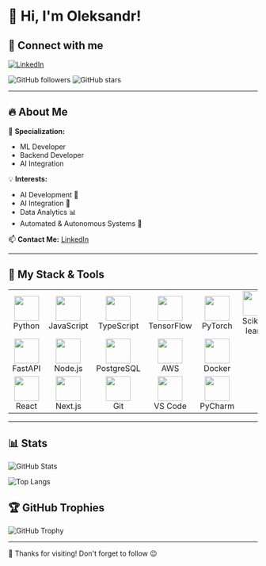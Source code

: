 # 👋 Hi, I'm Oleksandr!

## 🌟 Connect with me

[![LinkedIn](https://img.shields.io/badge/LinkedIn-Connect-blue?style=for-the-badge&logo=linkedin)](https://www.linkedin.com/in/hrabovyi/)

![GitHub followers](https://img.shields.io/github/followers/GeodeZister?style=social)
![GitHub stars](https://img.shields.io/github/stars/GeodeZister?style=social)

---

## 🔥 About Me

🎯 **Specialization:**
- ML Developer
- Backend Developer
- AI Integration 

💡 **Interests:**
- AI Development 🤖
- AI Integration 🧠
- Data Analytics 📊
- Automated & Autonomous Systems 🚀

📫 **Contact Me:** [LinkedIn](https://www.linkedin.com/in/hrabovyi/)

---

## 🚀 My Stack & Tools
<table>
  <tr>
    <td align="center"><img src="https://cdn.jsdelivr.net/gh/devicons/devicon/icons/python/python-original.svg" width="50"/><br>Python</td>
    <td align="center"><img src="https://cdn.jsdelivr.net/gh/devicons/devicon/icons/javascript/javascript-original.svg" width="50"/><br>JavaScript</td>
    <td align="center"><img src="https://cdn.jsdelivr.net/gh/devicons/devicon/icons/typescript/typescript-original.svg" width="50"/><br>TypeScript</td>
    <td align="center"><img src="https://cdn.jsdelivr.net/gh/devicons/devicon/icons/tensorflow/tensorflow-original.svg" width="50"/><br>TensorFlow</td>
    <td align="center"><img src="https://cdn.jsdelivr.net/gh/devicons/devicon/icons/pytorch/pytorch-original.svg" width="50"/><br>PyTorch</td>
    <td align="center"><img src="https://cdn.jsdelivr.net/gh/devicons/devicon/icons/scikitlearn/scikitlearn-original.svg" width="50"/><br>Scikit-learn</td>
  </tr>
  <tr>
    <td align="center"><img src="https://cdn.jsdelivr.net/gh/devicons/devicon/icons/fastapi/fastapi-original.svg" width="50"/><br>FastAPI</td>
    <td align="center"><img src="https://cdn.jsdelivr.net/gh/devicons/devicon/icons/nodejs/nodejs-original.svg" width="50"/><br>Node.js</td>
    <td align="center"><img src="https://cdn.jsdelivr.net/gh/devicons/devicon/icons/postgresql/postgresql-original.svg" width="50"/><br>PostgreSQL</td>
    <td align="center"><img src="https://cdn.jsdelivr.net/gh/devicons/devicon/icons/amazonwebservices/amazonwebservices-original-wordmark.svg" width="50"/><br>AWS</td>
    <td align="center"><img src="https://cdn.jsdelivr.net/gh/devicons/devicon/icons/docker/docker-original.svg" width="50"/><br>Docker</td>
  </tr>
  <tr>
    <td align="center"><img src="https://cdn.jsdelivr.net/gh/devicons/devicon/icons/react/react-original.svg" width="50"/><br>React</td>
    <td align="center"><img src="https://cdn.jsdelivr.net/gh/devicons/devicon/icons/nextjs/nextjs-original.svg" width="50"/><br>Next.js</td>
    <td align="center"><img src="https://cdn.jsdelivr.net/gh/devicons/devicon/icons/git/git-original.svg" width="50"/><br>Git</td>
    <td align="center"><img src="https://cdn.jsdelivr.net/gh/devicons/devicon/icons/vscode/vscode-original.svg" width="50"/><br>VS Code</td>
    <td align="center"><img src="https://cdn.jsdelivr.net/gh/devicons/devicon/icons/pycharm/pycharm-original.svg" width="50"/><br>PyCharm</td>
  </tr>
</table>

---

## 📊 Stats

![GitHub Stats](https://github-readme-stats.vercel.app/api?username=GeodeZister&show_icons=true&theme=radical)

![Top Langs](https://github-readme-stats.vercel.app/api/top-langs/?username=GeodeZister&layout=compact)

## 🏆 GitHub Trophies

![GitHub Trophy](https://github-profile-trophy.vercel.app/?username=GeodeZister&theme=dracula)

---

🚀 Thanks for visiting! Don't forget to follow 😉
